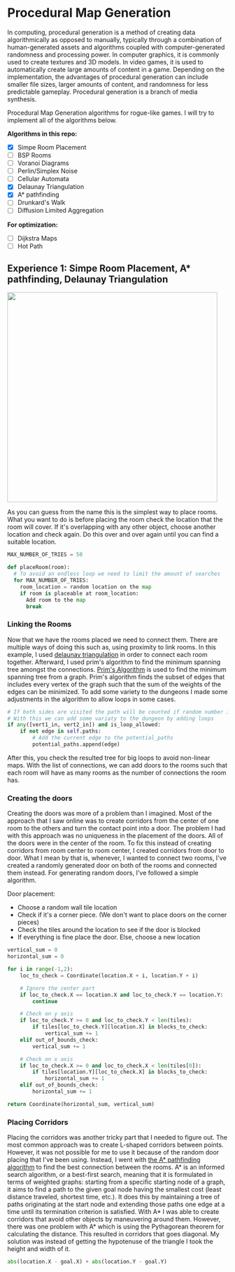 # Procedural Map Generation

In computing, procedural generation is a method of creating data algorithmically as opposed to manually, typically through a combination of human-generated assets and algorithms coupled with computer-generated randomness and processing power. In computer graphics, it is commonly used to create textures and 3D models. In video games, it is used to automatically create large amounts of content in a game. Depending on the implementation, the advantages of procedural generation can include smaller file sizes, larger amounts of content, and randomness for less predictable gameplay. Procedural generation is a branch of media synthesis.

Procedural Map Generation algorithms for rogue-like games. I will try to implement all of the algorithms below.  

**Algorithms in this repo:**
- [x] Simpe Room Placement
- [ ] BSP Rooms
- [ ] Voranoi Diagrams
- [ ] Perlin/Simplex Noise
- [ ] Cellular Automata
- [x] Delaunay Triangulation
- [x] A* pathfinding
- [ ] Drunkard's Walk
- [ ] Diffusion Limited Aggregation

**For optimization:**
- [ ] Dijkstra Maps
- [ ] Hot Path  

## Experience 1: Simpe Room Placement, A* pathfinding, Delaunay Triangulation

<img src="https://i.imgur.com/UkuRm6P.gif" width="480" height="480" />

As you can guess from the name this is the simplest way to place rooms. What you want to do is before placing the room check the location that the room will cover. If it's overlapping with any other object, choose another location and check again. Do this over and over again until you can find a suitable location.

```python
MAX_NUMBER_OF_TRIES = 50

def placeRoom(room):
  # To avoid an endless loop we need to limit the amount of searches
  for MAX_NUMBER_OF_TRIES:
    room_location = random location on the map
    if room is placeable at room_location:
      Add room to the map
      break
```

### Linking the Rooms
Now that we have the rooms placed we need to connect them. There are multiple ways of doing this such as, using proximity to link rooms. In this example, I used [delaunay triangulation](https://github.com/vanreusVU/Delaunay-Triangulation) in order to connect each room together. Afterward, I used prim's algorithm to find the minimum spanning tree amongst the connections. [Prim's Algorithm](https://en.wikipedia.org/wiki/Prim%27s_algorithm) is used to find the minimum spanning tree from a graph. Prim's algorithm finds the subset of edges that includes every vertex of the graph such that the sum of the weights of the edges can be minimized. To add some variety to the dungeons I made some adjustments in the algorithm to allow loops in some cases.

```python
# If both sides are visited the path will be counted if random number is less than chance_of_loop
# With this we can add some variaty to the dungeon by adding loops
if any([vert1_in, vert2_in]) and is_loop_allowed:
    if not edge in self.paths:
        # Add the current edge to the potential_paths
        potential_paths.append(edge)
```

After this, you check the resulted tree for big loops to avoid non-linear maps. With the list of connections, we can add doors to the rooms such that each room will have as many rooms as the number of connections the room has.

### Creating the doors
Creating the doors was more of a problem than I imagined. Most of the approach that I saw online was to create corridors from the center of one room to the others and turn the contact point into a door. The problem I had with this approach was no uniqueness in the placement of the doors. All of the doors were in the center of the room. To fix this instead of creating corridors from room center to room center, I created corridors from door to door. What I mean by that is, whenever, I wanted to connect two rooms, I've created a randomly generated door on both of the rooms and connected them instead. For generating random doors, I've followed a simple algorithm. 

Door placement:
- Choose a random wall tile location
- Check if it's a corner piece. (We don't want to place doors on the corner pieces)
- Check the tiles around the location to see if the door is blocked
- If everything is fine place the door. Else, choose a new location

```python
vertical_sum = 0
horizontal_sum = 0

for i in range(-1,2):
    loc_to_check = Coordinate(location.X + i, location.Y + i)

    # Ignore the center part
    if loc_to_check.X == location.X and loc_to_check.Y == location.Y:
        continue

    # Check on y axis
    if loc_to_check.Y >= 0 and loc_to_check.Y < len(tiles): 
        if tiles[loc_to_check.Y][location.X] in blocks_to_check:
            vertical_sum += 1
    elif out_of_bounds_check:
        vertical_sum += 1

    # Check on x axis
    if loc_to_check.X >= 0 and loc_to_check.X < len(tiles[0]):
        if tiles[location.Y][loc_to_check.X] in blocks_to_check:
            horizontal_sum += 1
    elif out_of_bounds_check:
        horizontal_sum += 1

return Coordinate(horizontal_sum, vertical_sum)
```

### Placing Corridors
Placing the corridors was another tricky part that I needed to figure out. The most common approach was to create L-shaped corridors between points. However, it was not possible for me to use it because of the random door placing that I've been using. Instead, I went with [the A* pathfinding algorithm](https://en.wikipedia.org/wiki/A*_search_algorithm) to find the best connection between the rooms. A* is an informed search algorithm, or a best-first search, meaning that it is formulated in terms of weighted graphs: starting from a specific starting node of a graph, it aims to find a path to the given goal node having the smallest cost (least distance traveled, shortest time, etc.). It does this by maintaining a tree of paths originating at the start node and extending those paths one edge at a time until its termination criterion is satisfied. With A* I was able to create corridors that avoid other objects by maneuvering around them. However, there was one problem with A* which is using the Pythagorean theorem for calculating the distance. This resulted in corridors that goes diagonal. My solution was instead of getting the hypotenuse of the triangle I took the height and width of it.

```python
abs(location.X - goal.X) + abs(location.Y - goal.Y)
```
